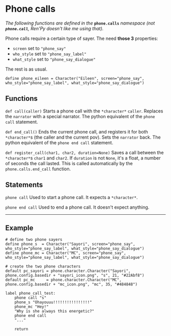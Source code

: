 # Phone calls

*The following functions are defined in the* **`phone.calls`** *namespace (not **`phone.call`**, Ren'Py doesn't like me using that).*

Phone calls require a certain type of sayer. The need **those 3** properties:
- `screen` set to `"phone_say" `
- `who_style` set to `"phone_say_label"`
- `what_style` set to `"phone_say_dialogue"`

The rest is as usual.
```
define phone_eileen = Character("Eileen", screen="phone_say", who_style="phone_say_label", what_style="phone_say_dialogue")
```

## Functions

`def call(caller)`
Starts a phone call with the `*character*` `caller`. 
Replaces the `narrator` with a special narrator.
The python equivalent of the `phone call` statement.

`def end_call()`
Ends the current phone call, and registers it for both `*character*`s (the caller and the current pov).
Sets the `narrator` back.
The python equivalent of the `phone end call` statement.

`def register_call(char1, char2, duration=None)`
Saves a call between the `*character*`s `char1` and `char2`. If `duration` is not `None`, it's a float, a number of seconds the call lasted. This is called automatically by the `phone.calls.end_call` function.

## Statements

`phone call`
Used to start a phone call. It expects a `*character*`.

`phone end call`
Used to end a phone call. It doesn't expect anything.

---
## Example

```
# define two phone sayers
define phone_s  = Character("Sayori", screen="phone_say", who_style="phone_say_label", what_style="phone_say_dialogue")
define phone_mc = Character("MC", screen="phone_say", who_style="phone_say_label", what_style="phone_say_dialogue")

# create the two phone characters
default pc_sayori = phone.character.Character("Sayori", phone.config.basedir + "sayori_icon.png", "s", 21, "#22Abf8")
default pc_mc     = phone.character.Character("MC", phone.config.basedir + "mc_icon.png", "mc", 35, "#484848")

label phone_call_test:
    phone call "s"
    phone_s "Ohayouuu!!!!!!!!!!!!!!!!"
    phone_mc "Hey!"
    "Why is she always this energetic?"
    phone end call
    "..."

    return
```